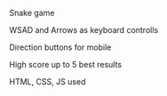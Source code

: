 Snake game

WSAD and Arrows as keyboard controlls

Direction buttons for mobile

High score up to 5 best results

HTML, CSS, JS used
